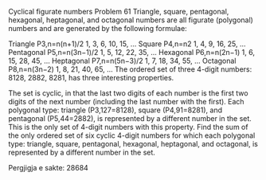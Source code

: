 
Cyclical figurate numbers
Problem 61
Triangle, square, pentagonal, hexagonal, heptagonal, and octagonal numbers are all figurate (polygonal) numbers and are generated by the following formulae:

Triangle	 	P3,n=n(n+1)/2	 	1, 3, 6, 10, 15, ...
Square	 	P4,n=n2	 	1, 4, 9, 16, 25, ...
Pentagonal	 	P5,n=n(3n−1)/2	 	1, 5, 12, 22, 35, ...
Hexagonal	 	P6,n=n(2n−1)	 	1, 6, 15, 28, 45, ...
Heptagonal	 	P7,n=n(5n−3)/2	 	1, 7, 18, 34, 55, ...
Octagonal	 	P8,n=n(3n−2)	 	1, 8, 21, 40, 65, ...
The ordered set of three 4-digit numbers: 8128, 2882, 8281, has three interesting properties.

The set is cyclic, in that the last two digits of each number is the first two digits of the next number (including the last number with the first).
Each polygonal type: triangle (P3,127=8128), square (P4,91=8281), and pentagonal (P5,44=2882), is represented by a different number in the set.
This is the only set of 4-digit numbers with this property.
Find the sum of the only ordered set of six cyclic 4-digit numbers for which each polygonal type: triangle, square, pentagonal, hexagonal, heptagonal, and octagonal, is represented by a different number in the set.

Pergjigja e sakte:  28684 

